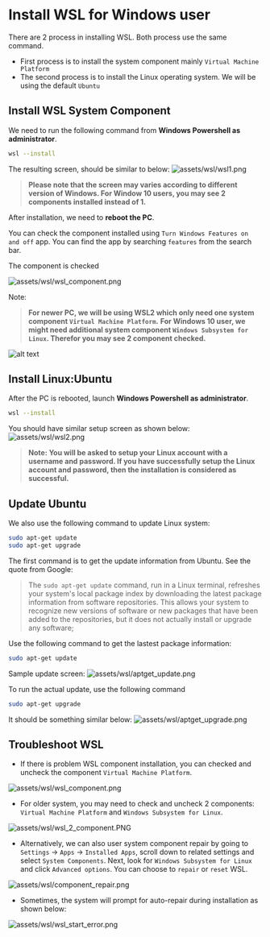 # Install WSL for Windows user

There are 2 process in installing WSL. Both process use the same command.
- First process is to install the system component mainly `Virtual Machine Platform`
- The second process is to install the Linux operating system. We will be using the default `Ubuntu`



## Install WSL System Component
We need to run the following command from **Windows Powershell as administrator**. 

```bash
wsl --install
```

The resulting screen, should be similar to below:
![assets/wsl/wsl1.png](assets/wsl/wsl1.png)

> **Please note that the screen may varies according to different version of Windows. For Window 10 users, you may see 2 components installed instead of 1.**

After installation, we need to **reboot the PC**.

You can check the component installed using `Turn Windows Features on and off` app. You can find the app by searching `features` from the search bar.

The component is checked

![assets/wsl/wsl_component.png](assets/wsl/wsl_component.png)

Note:
> **For newer PC, we will be using WSL2 which only need one system component `Virtual Machine Platform`.**
>**For Windows 10 user, we might need additional system component `Windows Subsystem for Linux`. Therefor you may see 2 component checked.** 

![alt text](assets/wsl/wsl_2_component.PNG)

## Install Linux:Ubuntu
After the PC is rebooted, launch **Windows Powershell as administrator**. 

```bash
wsl --install
```

You should have similar setup screen as shown below:
![assets/wsl/wsl2.png](assets/wsl/wsl2.png)

> **Note: You will be asked to setup your Linux account with a username and password. If you have successfully setup the Linux account and password, then the installation is considered as successful.**



## Update Ubuntu

We also use the following command to update Linux system:
```bash
sudo apt-get update
sudo apt-get upgrade
```
The first command is to get the update information from Ubuntu. See the quote from Google:

> The `sudo apt-get update` command, run in a Linux terminal, refreshes your system's local package index by downloading the latest package information from software repositories. This allows your system to recognize new versions of software or new packages that have been added to the repositories, but it does not actually install or upgrade any software;

Use the following command to get the lastest package information:
```bash
sudo apt-get update
```

Sample update screen:
![assets/wsl/aptget_update.png](assets/wsl/aptget_update.png)


To run the actual update, use the following command

```bash
sudo apt-get upgrade
```

It should be something similar below:
![assets/wsl/aptget_upgrade.png](assets/wsl/aptget_upgrade.png)

## Troubleshoot WSL 

- If there is problem WSL component installation, you can checked and uncheck the component `Virtual Machine Platform`. 

![assets/wsl/wsl_component.png](assets/wsl/wsl_component.png)

- For older system, you may need to check and uncheck 2 components: `Virtual Machine Platform` and `Windows Subsystem for Linux`.

![assets/wsl/wsl_2_component.PNG](assets/wsl/wsl_2_component.PNG)

- Alternatively, we can also user system component repair by going to `Settings` -> `Apps` -> `Installed Apps`, scroll down to related settings and select  `System Components`. Next, look for `Windows Subsystem for Linux` and click `Advanced options`. You can choose to `repair` or `reset` WSL.

![assets/wsl/component_repair.png](assets/wsl/component_repair.png)

- Sometimes, the system will prompt for auto-repair during installation as shown below:

![assets/wsl/wsl_start_error.png](assets/wsl/wsl_start_error.png)








